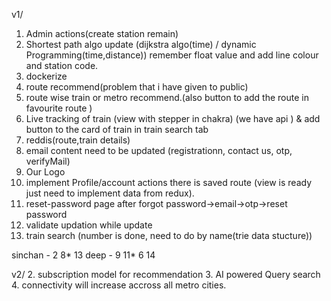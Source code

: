 v1/
1. Admin actions(create station remain)
2. Shortest path algo update (dijkstra algo(time) / dynamic Programming(time,distance)) remember float value and add line colour and station code. 
3. dockerize 
6. route recommend(problem that i have given to public)
7. route wise train or metro recommend.(also button to add the route in favourite route )
8. Live tracking of train (view with stepper in chakra) (we have api ) & add button to the card of train in train search tab
9. reddis(route,train details)
11. email content need to be updated (registrationn, contact us, otp, verifyMail)
12. Our Logo 
13. implement Profile/account actions there is saved route (view is ready just need to implement data from redux).
14. reset-password page after forgot password->email->otp->reset password
15. validate updation while update 
16. train search (number is done, need to do by name(trie data stucture))

sinchan - 2 8* 13 
deep - 9 11* 6 14


v2/
2. subscription model for recommendation
3. AI powered Query search
4. connectivity will increase accross all metro cities.
